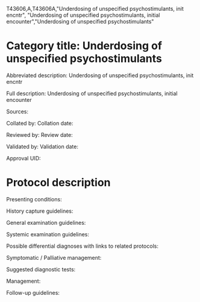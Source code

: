 T43606,A,T43606A,"Underdosing of unspecified psychostimulants, init encntr", "Underdosing of unspecified psychostimulants, initial encounter","Underdosing of unspecified psychostimulants"
# Category title: Underdosing of unspecified psychostimulants

Abbreviated description: Underdosing of unspecified psychostimulants, init encntr

Full description: Underdosing of unspecified psychostimulants, initial encounter

Sources:

Collated by:
Collation date:

Reviewed by:
Review date:

Validated by:
Validation date:

Approval UID:

# Protocol description

Presenting conditions:

History capture guidelines:

General examination guidelines:

Systemic examination guidelines:

Possible differential diagnoses with links to related protocols:

Symptomatic / Palliative management:

Suggested diagnostic tests:

Management:

Follow-up guidelines:
